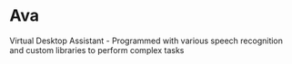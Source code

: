 # Ava
Virtual Desktop Assistant - Programmed with various speech recognition and custom libraries to perform complex tasks
